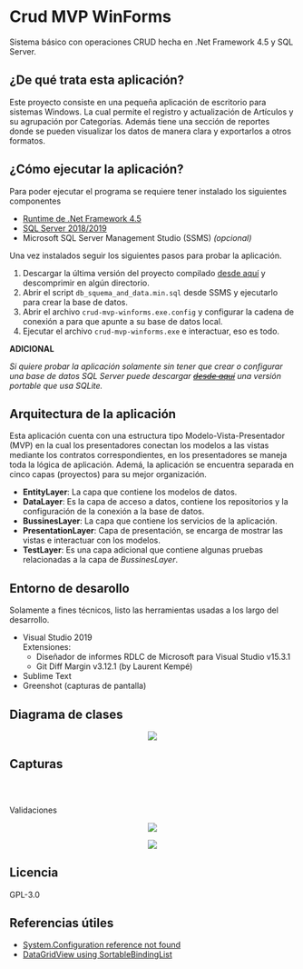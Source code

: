 # Crud MVP WinForms

Sistema básico con operaciones CRUD hecha en .Net Framework 4.5 y SQL Server.

## ¿De qué trata esta aplicación? 

Este proyecto consiste en una pequeña aplicación de escritorio para sistemas Windows. La 
cual permite el registro y actualización de Artículos y su agrupación por Categorías. Además
tiene una sección de reportes donde se pueden visualizar los datos de manera clara y exportarlos
a otros formatos.

## ¿Cómo ejecutar la aplicación?

Para poder ejecutar el programa se requiere tener instalado los siguientes componentes

* [Runtime de .Net Framework 4.5](https://www.microsoft.com/es-ar/download/details.aspx?id=42642)
* [SQL Server 2018/2019](https://www.microsoft.com/es-ar/download/details.aspx?id=101064)
* Microsoft SQL Server Management Studio (SSMS) *(opcional)*

Una vez instalados seguir los siguientes pasos para probar la aplicación.

1. Descargar la última versión del proyecto compilado [desde aquí]() y descomprimir
en algún directorio.
2. Abrir el script `db_squema_and_data.min.sql` desde SSMS y ejecutarlo
para crear la base de datos.
3. Abrir el archivo `crud-mvp-winforms.exe.config` y configurar la cadena de
conexión a para que apunte a su base de datos local.
4. Ejecutar el archivo `crud-mvp-winforms.exe` e interactuar, eso es todo.

**ADICIONAL**

*Si quiere probar la aplicación solamente sin tener que crear o configurar una
base de datos SQL Server puede descargar ~~[desde aquí]()~~ una versión portable
que usa SQLite.*

## Arquitectura de la aplicación

Esta aplicación cuenta con una estructura tipo Modelo-Vista-Presentador (MVP) 
en la cual los presentadores conectan los modelos a las vistas mediante 
los contratos correspondientes, en los presentadores se maneja toda la lógica
de aplicación. 
Ademá, la aplicación se encuentra separada en cinco capas (proyectos) para su mejor organización.
 
 - **EntityLayer**: La capa que contiene los modelos de datos.
 - **DataLayer**: Es la capa de acceso a datos, contiene los repositorios y la configuración
 de la conexión a la base de datos.
 - **BussinesLayer**: La capa que contiene los servicios de la aplicación. 
 - **PresentationLayer**: Capa de presentación, se encarga de mostrar las vistas
   e interactuar con los modelos. 
 - **TestLayer**: Es una capa adicional que contiene algunas pruebas relacionadas a la capa
 de *BussinesLayer*.

## Entorno de desarollo

Solamente a fines técnicos, listo las herramientas usadas a los largo del desarrollo.

* Visual Studio 2019  
  Extensiones:  
  * Diseñador de informes RDLC de Microsoft para Visual Studio v15.3.1
  * Git Diff Margin v3.12.1 (by Laurent Kempé)
* Sublime Text
* Greenshot (capturas de pantalla)

## Diagrama de clases

<p align="center">
    <img src="resources/ClassDiagram.PNG">
</p>


## Capturas

<p align="center">
    <img src="resources/screenshots/ArticleListView.png" alt="">
</p>
<p align="center">
    <img src="resources/screenshots/ArticleCreateView.png" alt="">
</p>
<p align="center">
    <img src="resources/screenshots/ReportView.png" alt="">
</p>
Validaciones
<p align="center">
    <img src="resources/screenshots/ErrorMessage-ArticleCreateView.png">
</p>
<p align="center">
    <img src="resources/screenshots/SuccessMessage-ArticleListView.png">
</p>

## Licencia
  GPL-3.0


## Referencias útiles

- [System.Configuration reference not found](https://stackoverflow.com/questions/4431034/configurationmanager-not-found)
- [DataGridView using SortableBindingList](https://stackoverflow.com/questions/23661195/datagridview-using-sortablebindinglist)